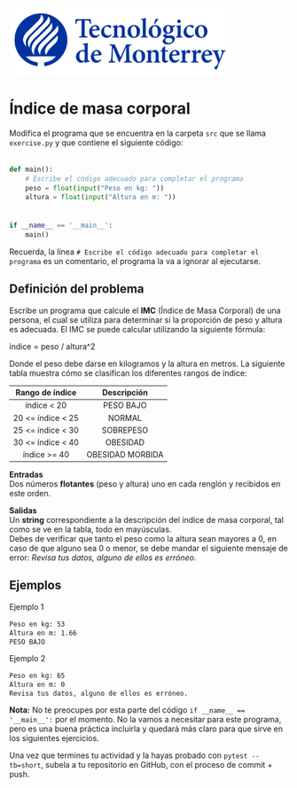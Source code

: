 ![Tec de Monterrey](../../images/logotecmty.png)
# Índice de masa corporal

Modifica el programa que se encuentra en la carpeta `src` que se llama
`exercise.py` y que contiene el siguiente código:

```python

def main():
    # Escribe el código adecuado para completar el programa
    peso = float(input("Peso en kg: "))
    altura = float(input("Altura en m: "))


if __name__ == '__main__':
    main()
```

Recuerda, la línea `# Escribe el código adecuado para completar el programa` es un comentario, el programa la va a ignorar al ejecutarse.

## Definición del problema  

Escribe un programa que calcule el **IMC** (Índice de Masa Corporal) de una persona, el cual se utiliza para determinar si la proporción de peso y altura es adecuada. El IMC se puede calcular utilizando la siguiente fórmula:

indice = peso / altura^2

Donde el peso debe darse en kilogramos y la altura en metros. La siguiente tabla muestra cómo se clasifican los diferentes rangos de índice:

| Rango de índice |  Descripción  |  
| :-------------: |:-------------:| 
|índice < 20      |	PESO BAJO     |
|20 <= índice < 25| NORMAL        |
|25 <= índice < 30|	SOBREPESO     |
|30 <= índice < 40|	OBESIDAD      |
|índice >= 40     |	OBESIDAD MORBIDA|

**Entradas**  
Dos números **flotantes** (peso y altura) uno en cada renglón y recibidos en este orden.  

**Salidas**  
Un **string** correspondiente a la descripción del índice de masa corporal, tal como se ve en la tabla, todo en mayúsculas.  
Debes de verificar que tanto el peso como la altura sean mayores a 0, en caso de que alguno sea 0 o menor, se debe mandar el siguiente mensaje de error: *Revisa tus datos, alguno de ellos es erróneo*.
 
## Ejemplos  

Ejemplo 1    

```plaintext
Peso en kg: 53
Altura en m: 1.66
PESO BAJO
```
Ejemplo 2

```plaintext
Peso en kg: 65
Altura en m: 0
Revisa tus datos, alguno de ellos es erróneo.
```

**Nota:** No te preocupes por esta parte del código
`if __name__ == '__main__':` por el momento. No la vamos a necesitar para
este programa, pero es una buena práctica incluirla y quedará más
claro para que sirve en los siguientes ejercicios.

Una vez que termines tu actividad y la hayas probado con `pytest --tb=short`,
subela a tu repositorio en GitHub, con el proceso de commit + push.